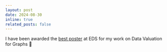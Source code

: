 ```yaml
---
layout: post
date: 2024-08-30
inline: true
related_posts: false
---
```


I have been awarded the [best poster](https://ellis.eu/news/over-100-phd-students-from-across-europe-gather-in-paris-for-this-year-s-ellis-doctoral-symposium) at EDS for my work on Data Valuation for Graphs 🎉

